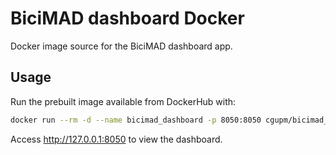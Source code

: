 # BiciMAD dashboard Docker

Docker image source for the BiciMAD dashboard app.

## Usage

Run the prebuilt image available from DockerHub with:

```bash
docker run --rm -d --name bicimad_dashboard -p 8050:8050 cgupm/bicimad_dashboard_docker
```

Access <http://127.0.0.1:8050> to view the dashboard.
